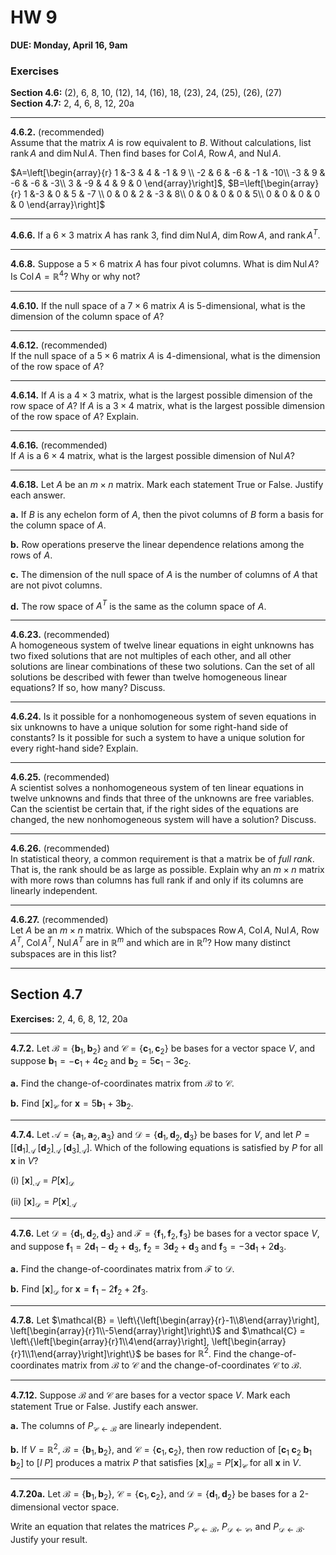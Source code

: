 # HW 9

**DUE: Monday, April 16, 9am**   

### Exercises
**Section 4.6:** (2), 6, 8, 10, (12), 14, (16), 18, (23), 24, (25), (26), (27)    
**Section 4.7:** 2, 4, 6, 8, 12, 20a  

-------------------------------------------------

**4.6.2.** (recommended)  
Assume that the matrix $A$ is row equivalent to $B$.
Without calculations, list $\operatorname{rank} A$ and 
$\operatorname{dim} \operatorname{Nul} A$. Then find bases
for $\operatorname{Col} A$, $\operatorname{Row} A$, 
and $\operatorname{Nul} A$.

$A=\left[\begin{array}{r}
1 &-3 & 4 & -1 & 9 \\
-2 & 6 & -6 & -1 & -10\\
-3 & 9 & -6 & -6 & -3\\
3 & -9 & 4 & 9 & 0
\end{array}\right]$,
$B=\left[\begin{array}{r}
1 &-3 & 0 & 5 & -7 \\
0 & 0 & 2 & -3 & 8\\
0 & 0 & 0 & 0 & 5\\
0 & 0 & 0 & 0 & 0
\end{array}\right]$


---------------------------------------

**4.6.6.**
If a $6 \times 3$ matrix $A$ has rank 3, find 
$\operatorname{dim} \operatorname{Nul} A$, 
$\operatorname{dim} \operatorname{Row} A$, and
$\operatorname{rank} A^{T}$.

---------------------------------------

**4.6.8.**
Suppose a $5 \times 6$ matrix $A$ has four pivot columns.  What is 
$\operatorname{dim} \operatorname{Nul} A$? 
Is $\operatorname{Col} A = \mathbb{R}^4$? Why or why not? 

---------------------------------------

**4.6.10.**
If the null space of a $7\times 6$ matrix $A$ is 5-dimensional, what is the dimension of the column space of $A$?

---------------------------------------

**4.6.12.** (recommended)  
If the null space of a $5\times 6$ matrix $A$ is 4-dimensional,
what is the dimension of the row space of $A$?

---------------------------------------

**4.6.14.**
If $A$ is a $4\times 3$ matrix, what is the largest possible dimension
of the row space of $A$? If $A$ is a $3 \times 4$ matrix, 
what is the largest possible dimension of the row space of $A$? Explain.

---------------------------------------

**4.6.16.** (recommended)  
If $A$ is a $6\times 4$ matrix, what is the largest possible dimension
of $\operatorname{Nul} A$? 

---------------------------------------

**4.6.18.**
Let $A$ be an $m\times n$ matrix. Mark each statement
True or False. Justify each answer.

**a.** If $B$ is any echelon form of $A$, 
then the pivot columns of $B$ form a basis for the column space of $A$.

**b.** Row operations preserve the linear dependence relations
among the rows of $A$.

**c.** The dimension of the null space of $A$ is the number of
columns of $A$ that are not pivot columns.

**d.** The row space of $A^{T}$ is the same as the column space of $A$.

---------------------------------------

**4.6.23.** (recommended)  
A homogeneous system of twelve linear equations in eight
unknowns has two fixed solutions that are not multiples of
each other, and all other solutions are linear combinations of
these two solutions. Can the set of all solutions be described
with fewer than twelve homogeneous linear equations? If so,
how many? Discuss.

---------------------------------------

**4.6.24.**
Is it possible for a nonhomogeneous system of seven equations 
in six unknowns to have a unique solution for some
right-hand side of constants? Is it possible for such a system
to have a unique solution for every right-hand side? Explain.


---------------------------------------

**4.6.25.**  (recommended)   
A scientist solves a nonhomogeneous system of ten linear
equations in twelve unknowns and finds that three of the
unknowns are free variables. Can the scientist be certain
that, if the right sides of the equations are changed, the new
nonhomogeneous system will have a solution? Discuss.

---------------------------------------

**4.6.26.**  (recommended)   
In statistical theory, a common requirement is that a matrix
be of *full rank*. That is, the rank should be as large as
possible. Explain why an $m\times n$ matrix with more rows than
columns has full rank if and only if its columns are linearly
independent.

---------------------------------------

**4.6.27.** (recommended)  
Let $A$ be an $m\times n$ matrix.
Which of the subspaces $\operatorname{Row} A$, $\operatorname{Col} A$,
$\operatorname{Nul} A$, $\operatorname{Row} A^{T}$,
$\operatorname{Col} A^{T}$,
$\operatorname{Nul} A^{T}$
are in $\mathbb{R}^m$ and which are in $\mathbb{R}^n$? 
How many distinct subspaces are in this list?

-------------------------------

## Section 4.7
**Exercises:** 2, 4, 6, 8, 12, 20a  


--------------------------------------

**4.7.2.**
Let $\mathcal{B} = \{\mathbf{b}_1, \mathbf{b}_2\}$
and 
$\mathcal{C} = \{\mathbf{c}_1, \mathbf{c}_2\}$
be bases for a vector space $V$, and suppose 
$\mathbf{b}_1 = -\mathbf{c}_1 + 4\mathbf{c}_2$ 
and 
$\mathbf{b}_2 = 5\mathbf{c}_1 - 3\mathbf{c}_2$.

**a.** Find the change-of-coordinates matrix from $\mathcal{B}$ to $\mathcal{C}$.

**b.** Find 
$[\mathbf{x}]_{\mathcal{C}}$ for
$\mathbf{x} = 5\mathbf{b}_1 + 3 \mathbf{b}_2$.

---------------------------------------

**4.7.4.**
Let $\mathcal{A} = \{\mathbf{a}_1, \mathbf{a}_2, \mathbf{a}_3\}$ 
and $\mathcal{D} = \{\mathbf{d}_1, \mathbf{d}_2, \mathbf{d}_3\}$
be bases for $V$, and let 
$P = \left[[\mathbf{d}_1]_{\mathcal{A}} \; [\mathbf{d}_2]_{\mathcal{A}} \; 
[\mathbf{d}_3]_{\mathcal{A}}\right]$. 
Which of the following equations is satisfied by $P$ for all 
$\mathbf{x}$ in $V$?  

(i) $[\mathbf{x}]_{\mathcal{A}} = P[\mathbf{x}]_{\mathcal{D}}$

(ii) $[\mathbf{x}]_{\mathcal{D}} = P[\mathbf{x}]_{\mathcal{A}}$

---------------------------------------

**4.7.6.**
Let  $\mathcal{D} = \{\mathbf{d}_1, \mathbf{d}_2, \mathbf{d}_3\}$ and
$\mathcal{F} = \{\mathbf{f}_1, \mathbf{f}_2, \mathbf{f}_3\}$
be bases for a vector space $V$, and suppose 
$\mathbf{f}_1 = 2 \mathbf{d}_1 - \mathbf{d}_2 + \mathbf{d}_3$,
$\mathbf{f}_2 = 3 \mathbf{d}_2 + \mathbf{d}_3$
and $\mathbf{f}_3 = -3 \mathbf{d}_1 + 2\mathbf{d}_3$.

**a.** Find the change-of-coordinates matrix from $\mathcal{F}$ to 
$\mathcal{D}$.

**b.** Find $[\mathbf{x}]_{\mathcal{D}}$ for 
$\mathbf{x} = \mathbf{f}_1 - 2 \mathbf{f}_2 + 2 \mathbf{f}_3$.

---------------------------------------

**4.7.8.**
Let $\mathcal{B} = \left\{\left[\begin{array}{r}-1\\8\end{array}\right], \left[\begin{array}{r}1\\-5\end{array}\right]\right\}$
and 
$\mathcal{C} = \left\{\left[\begin{array}{r}1\\4\end{array}\right], \left[\begin{array}{r}1\\1\end{array}\right]\right\}$
be bases for $\mathbb{R}^2$.
Find the change-of-coordinates matrix from
$\mathcal{B}$ to $\mathcal{C}$ and the change-of-coordinates 
$\mathcal{C}$ to $\mathcal{B}$.

---------------------------------------

**4.7.12.** 
Suppose $\mathcal{B}$ and $\mathcal{C}$ are bases for a vector space $V$.
Mark each statement True or False. Justify each answer.

**a.** The columns of $P_{\mathcal{C}\leftarrow \mathcal{B}}$ are linearly independent.

**b.** If $V = \mathbb{R}^2$, $\mathcal{B} = \{\mathbf{b}_1, \mathbf{b}_2\}$,
and $\mathcal{C} = \{\mathbf{c}_1, \mathbf{c}_2\}$, then row reduction of
$\left[\mathbf{c}_1 \; \mathbf{c}_2 \; \mathbf{b}_1 \; \mathbf{b}_2\right]$
to $\left[ I \; P \right]$ produces a matrix $P$ that satisfies 
$[\mathbf{x}]_{\mathcal{B}} = P [\mathbf{x}]_{\mathcal{C}}$ for all $\mathbf{x}$ in $V$.


---------------------------------------


**4.7.20a.**
Let $\mathcal{B} = \{\mathbf{b}_1, \mathbf{b}_2\}$,
$\mathcal{C} = \{\mathbf{c}_1, \mathbf{c}_2\}$,
and $\mathcal{D} = \{\mathbf{d}_1, \mathbf{d}_2\}$ 
be bases for a 2-dimensional vector space.

Write an equation that relates the matrices
$P_{\mathcal{C}\leftarrow \mathcal{B}}$, 
$P_{\mathcal{D}\leftarrow \mathcal{C}}$, and
$P_{\mathcal{D}\leftarrow \mathcal{B}}$. Justify your result.
